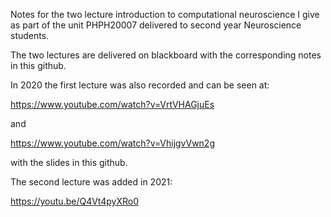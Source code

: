 Notes for the two lecture introduction to computational neuroscience I give as part of the unit PHPH20007 delivered to second year Neuroscience students. 

The two lectures are delivered on blackboard with the corresponding notes in this github.

In 2020 the first lecture was also recorded and can be seen at:

https://www.youtube.com/watch?v=VrtVHAGjuEs

and

https://www.youtube.com/watch?v=VhijgvVwn2g

with the slides in this github.

The second lecture was added in 2021:

https://youtu.be/Q4Vt4pyXRo0

